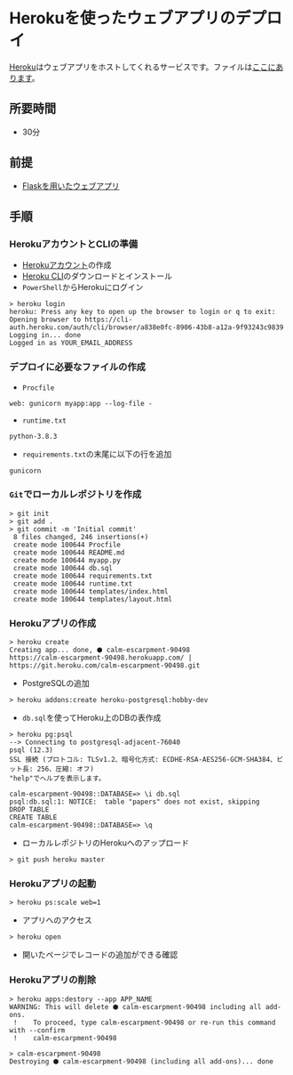 # Herokuを使ったウェブアプリのデプロイ

[Heroku](https://jp.heroku.com/)はウェブアプリをホストしてくれるサービスです。ファイルは[ここにあります](./flask/)。

## 所要時間

- 30分

## 前提

- [Flaskを用いたウェブアプリ](webapp-flask.md)

## 手順

### HerokuアカウントとCLIの準備

- [Herokuアカウント](https://signup.heroku.com/signup/dc)の作成
- [Heroku CLI](https://devcenter.heroku.com/articles/heroku-cli)のダウンロードとインストール
- `PowerShell`からHerokuにログイン

```
> heroku login
heroku: Press any key to open up the browser to login or q to exit: 
Opening browser to https://cli-auth.heroku.com/auth/cli/browser/a838e0fc-8906-43b8-a12a-9f93243c9839
Logging in... done
Logged in as YOUR_EMAIL_ADDRESS
```

### デプロイに必要なファイルの作成

- `Procfile`

```
web: gunicorn myapp:app --log-file -
```

- `runtime.txt`

```
python-3.8.3

```

- `requirements.txt`の末尾に以下の行を追加

```
gunicorn
```

### `Git`でローカルレポジトリを作成

```
> git init
> git add .
> git commit -m 'Initial commit'
 8 files changed, 246 insertions(+)
 create mode 100644 Procfile
 create mode 100644 README.md
 create mode 100644 myapp.py
 create mode 100644 db.sql
 create mode 100644 requirements.txt
 create mode 100644 runtime.txt
 create mode 100644 templates/index.html
 create mode 100644 templates/layout.html
```

### Herokuアプリの作成

```
> heroku create
Creating app... done, ⬢ calm-escarpment-90498
https://calm-escarpment-90498.herokuapp.com/ | https://git.heroku.com/calm-escarpment-90498.git
```

- PostgreSQLの追加

```
> heroku addons:create heroku-postgresql:hobby-dev
```

- `db.sql`を使ってHeroku上のDBの表作成

```
> heroku pg:psql
--> Connecting to postgresql-adjacent-76040
psql (12.3)
SSL 接続 (プロトコル: TLSv1.2、暗号化方式: ECDHE-RSA-AES256-GCM-SHA384、ビット長: 256、圧縮: オフ)
"help"でヘルプを表示します。

calm-escarpment-90498::DATABASE=> \i db.sql
psql:db.sql:1: NOTICE:  table "papers" does not exist, skipping
DROP TABLE
CREATE TABLE
calm-escarpment-90498::DATABASE=> \q
```

- ローカルレポジトリのHerokuへのアップロード

```
> git push heroku master
```

### Herokuアプリの起動

```
> heroku ps:scale web=1
```

- アプリへのアクセス

```
> heroku open
```

- 開いたページでレコードの追加ができる確認

### Herokuアプリの削除

```
> heroku apps:destory --app APP_NAME
WARNING: This will delete ⬢ calm-escarpment-90498 including all add-ons.
 !    To proceed, type calm-escarpment-90498 or re-run this command with --confirm
 !    calm-escarpment-90498

> calm-escarpment-90498
Destroying ⬢ calm-escarpment-90498 (including all add-ons)... done
```
